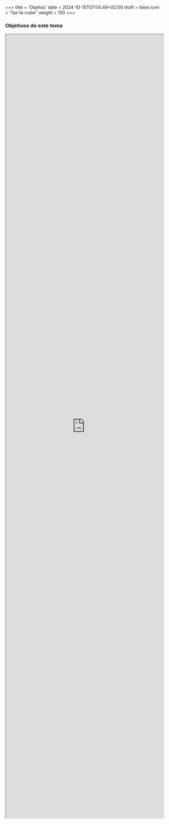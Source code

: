 +++
title = 'Objetos'
date = 2024-10-15T07:04:49+02:00
draft = false
icon = "fas fa-cube"
weight = 130
+++
### Objetivos de este tema
<div class="iframe-container">
<iframe src="https://es.wikieducator.org/index.php?curid=6679" width="100%" height="2500">WikiEducator </iframe>
</div>









